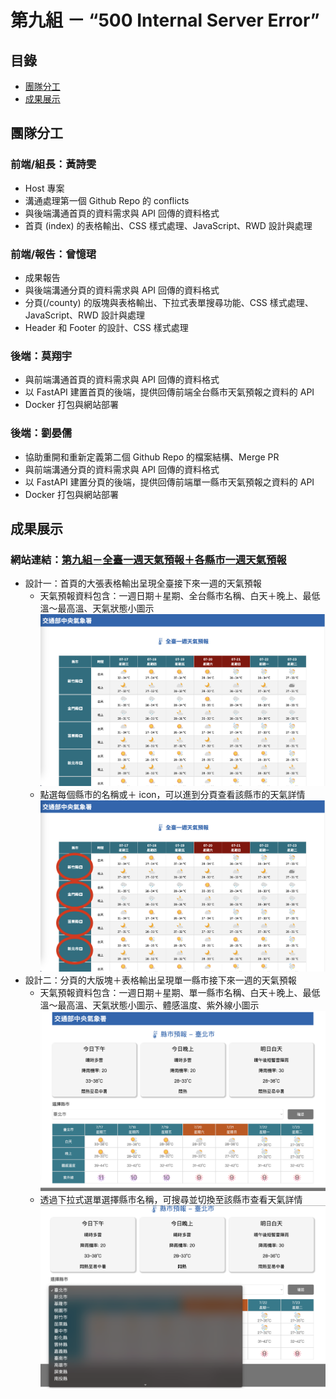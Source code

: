 # 第九組 － “500 Internal Server Error”

## 目錄

-   [團隊分工](URL)
-   [成果展示](URL)

## 團隊分工

### 前端/組長：黃詩雯

-   Host 專案
-   溝通處理第一個 Github Repo 的 conflicts
-   與後端溝通首頁的資料需求與 API 回傳的資料格式
-   首頁 (index) 的表格輸出、CSS 樣式處理、JavaScript、RWD 設計與處理

### 前端/報告：曾憶珺

-   成果報告
-   與後端溝通分頁的資料需求與 API 回傳的資料格式
-   分頁(/county) 的版塊與表格輸出、下拉式表單搜尋功能、CSS 樣式處理、JavaScript、RWD 設計與處理
-   Header 和 Footer 的設計、CSS 樣式處理

### 後端：莫翔宇

-   與前端溝通首頁的資料需求與 API 回傳的資料格式
-   以 FastAPI 建置首頁的後端，提供回傳前端全台縣市天氣預報之資料的 API
-   Docker 打包與網站部署

### 後端：劉晏儒

-   協助重開和重新定義第二個 Github Repo 的檔案結構、Merge PR
-   與前端溝通分頁的資料需求與 API 回傳的資料格式
-   以 FastAPI 建置分頁的後端，提供回傳前端單一縣市天氣預報之資料的 API
-   Docker 打包與網站部署

## 成果展示

### 網站連結：[第九組－全臺一週天氣預報＋各縣市一週天氣預報](http://54.168.41.128:8001/)

-   設計一：首頁的大張表格輸出呈現全臺接下來一週的天氣預報
    -   天氣預報資料包含：一週日期＋星期、全台縣市名稱、白天＋晚上、最低溫～最高溫、天氣狀態小圖示
        ![](/static/css/image/index_1.png)
    -   點選每個縣市的名稱或＋ icon，可以進到分頁查看該縣市的天氣詳情
        ![](/static/css/image/index_2.png)
-   設計二：分頁的大版塊＋表格輸出呈現單一縣市接下來一週的天氣預報
    -   天氣預報資料包含：一週日期＋星期、單一縣市名稱、白天＋晚上、最低溫～最高溫、天氣狀態小圖示、體感溫度、紫外線小圖示
        ![](/static/css/image/county_1.png)
    -   透過下拉式選單選擇縣市名稱，可搜尋並切換至該縣市查看天氣詳情
        ![](/static/css/image/county_2.png)
